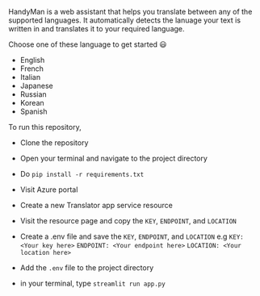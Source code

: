 HandyMan is a web assistant that helps you translate between any of the supported languages. 
It automatically detects the lanuage your text is written in and translates it to your required language.

Choose one of these language to get started :smiley: 

- English
- French
- Italian
- Japanese
- Russian
- Korean
- Spanish

To run this repository,

- Clone the repository
- Open your terminal and navigate to the project directory
- Do `pip install -r requirements.txt`
- Visit Azure portal
- Create a new Translator app service resource
- Visit the resource page and copy the `KEY`, `ENDPOINT`, and `LOCATION`
- Create a .env file and save the `KEY`, `ENDPOINT`, and `LOCATION` e.g 
 `KEY: <Your key here>`
 `ENDPOINT: <Your endpoint here>`
 `LOCATION: <Your location here>`

- Add the `.env` file to the project directory
- in your terminal, type `streamlit run app.py`


